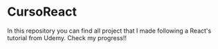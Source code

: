 # CursoReact
In this repository you can find all project that I made following a React's tutorial from Udemy. Check my progress!!  
